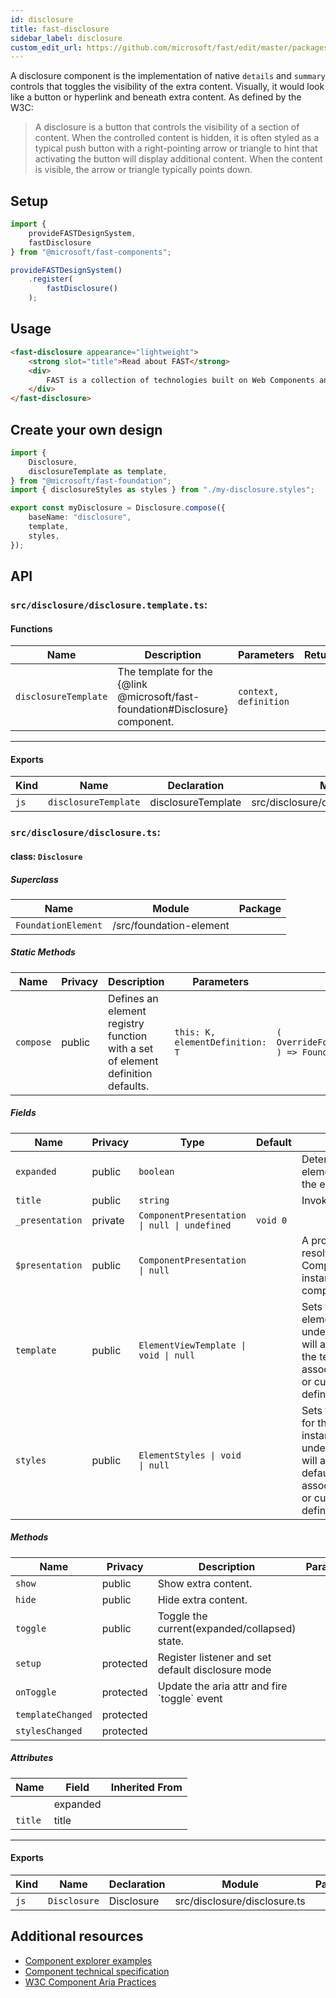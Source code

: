 ```yaml
---
id: disclosure
title: fast-disclosure
sidebar_label: disclosure
custom_edit_url: https://github.com/microsoft/fast/edit/master/packages/web-components/fast-foundation/src/disclosure/README.md
---
```


A disclosure component is the implementation of native `details` and `summary` controls that toggles the visibility of the extra content. Visually, it would look like a button or hyperlink and beneath extra content. As defined by the W3C:

> A disclosure is a button that controls the visibility of a section of content. When the controlled content is hidden, it is often styled as a typical push button with a right-pointing arrow or triangle to hint that activating the button will display additional content. When the content is visible, the arrow or triangle typically points down.

## Setup

```ts
import {
    provideFASTDesignSystem,
    fastDisclosure
} from "@microsoft/fast-components";

provideFASTDesignSystem()
    .register(
        fastDisclosure()
    );
```

## Usage

```html live
<fast-disclosure appearance="lightweight">
    <strong slot="title">Read about FAST</strong>
    <div>
        FAST is a collection of technologies built on Web Components and modern Web Standards, designed to help you efficiently tackle some of the most common challenges in website and application design and development.
    </div>
</fast-disclosure>
```

## Create your own design

```ts
import {
    Disclosure,
    disclosureTemplate as template,
} from "@microsoft/fast-foundation";
import { disclosureStyles as styles } from "./my-disclosure.styles";

export const myDisclosure = Disclosure.compose({
    baseName: "disclosure",
    template,
    styles,
});
```

## API

### `src/disclosure/disclosure.template.ts`:

#### Functions

| Name                 | Description                                                                   | Parameters            | Return |
| -------------------- | ----------------------------------------------------------------------------- | --------------------- | ------ |
| `disclosureTemplate` | The template for the {@link @microsoft/fast-foundation#Disclosure} component. | `context, definition` |        |

<hr/>

#### Exports

| Kind | Name                 | Declaration        | Module                                | Package |
| ---- | -------------------- | ------------------ | ------------------------------------- | ------- |
| `js` | `disclosureTemplate` | disclosureTemplate | src/disclosure/disclosure.template.ts |         |

### `src/disclosure/disclosure.ts`:

#### class: `Disclosure`

##### Superclass

| Name                | Module                  | Package |
| ------------------- | ----------------------- | ------- |
| `FoundationElement` | /src/foundation-element |         |

##### Static Methods

| Name      | Privacy | Description                                                                     | Parameters                      | Return                                                                                                             | Inherited From    |
| --------- | ------- | ------------------------------------------------------------------------------- | ------------------------------- | ------------------------------------------------------------------------------------------------------------------ | ----------------- |
| `compose` | public  | Defines an element registry function with a set of element definition defaults. | `this: K, elementDefinition: T` | `(         overrideDefinition?: OverrideFoundationElementDefinition<T>     ) => FoundationElementRegistry<T, K>` | FoundationElement |

##### Fields

| Name            | Privacy | Type                                         | Default  | Description                                                                                                                                                                                           | Inherited From    |
| --------------- | ------- | -------------------------------------------- | -------- | ----------------------------------------------------------------------------------------------------------------------------------------------------------------------------------------------------- | ----------------- |
| `expanded`      | public  | `boolean`                                    |          | Determines if the element should show the extra content or not.                                                                                                                                       |                   |
| `title`         | public  | `string`                                     |          | Invoker title                                                                                                                                                                                         |                   |
| `_presentation` | private | `ComponentPresentation \| null \| undefined` | `void 0` |                                                                                                                                                                                                       | FoundationElement |
| `$presentation` | public  | `ComponentPresentation \| null`              |          | A property which resolves the ComponentPresentation instance&#xD;&#xA;for the current component.                                                                                                      | FoundationElement |
| `template`      | public  | `ElementViewTemplate \| void \| null`        |          | Sets the template of the element instance. When undefined,&#xD;&#xA;the element will attempt to resolve the template from&#xD;&#xA;the associated presentation or custom element definition.          | FoundationElement |
| `styles`        | public  | `ElementStyles \| void \| null`              |          | Sets the default styles for the element instance. When undefined,&#xD;&#xA;the element will attempt to resolve default styles from&#xD;&#xA;the associated presentation or custom element definition. | FoundationElement |

##### Methods

| Name              | Privacy   | Description                                       | Parameters | Return | Inherited From    |
| ----------------- | --------- | ------------------------------------------------- | ---------- | ------ | ----------------- |
| `show`            | public    | Show extra content.                               |            | `void` |                   |
| `hide`            | public    | Hide extra content.                               |            | `void` |                   |
| `toggle`          | public    | Toggle the current(expanded/collapsed) state.     |            | `void` |                   |
| `setup`           | protected | Register listener and set default disclosure mode |            | `void` |                   |
| `onToggle`        | protected | Update the aria attr and fire \`toggle\` event    |            |        |                   |
| `templateChanged` | protected |                                                   |            | `void` | FoundationElement |
| `stylesChanged`   | protected |                                                   |            | `void` | FoundationElement |

##### Attributes

| Name    | Field    | Inherited From |
| ------- | -------- | -------------- |
|         | expanded |                |
| `title` | title    |                |

<hr/>

#### Exports

| Kind | Name         | Declaration | Module                       | Package |
| ---- | ------------ | ----------- | ---------------------------- | ------- |
| `js` | `Disclosure` | Disclosure  | src/disclosure/disclosure.ts |         |


## Additional resources

* [Component explorer examples](https://explore.fast.design/components/fast-disclosure)
* [Component technical specification](https://github.com/microsoft/fast/blob/master/packages/web-components/fast-foundation/src/disclosure/disclosure.spec.md)
* [W3C Component Aria Practices](https://w3c.github.io/aria-practices/#disclosure)